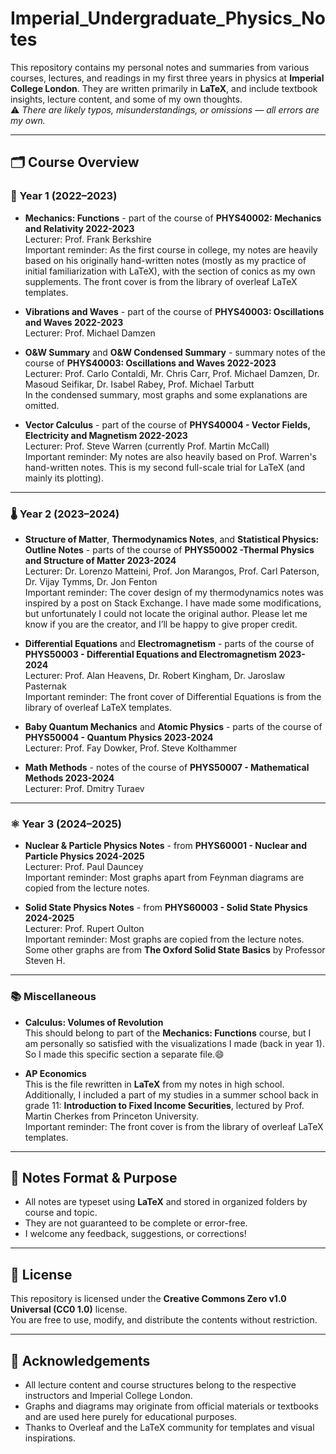 # Imperial_Undergraduate_Physics_Notes
This repository contains my personal notes and summaries from various courses, lectures, and readings in my first three years in physics at **Imperial College London**. They are written primarily in **LaTeX**, and include textbook insights, lecture content, and some of my own thoughts.  
⚠️ *There are likely typos, misunderstandings, or omissions — all errors are my own.*

---

## 🗂️ Course Overview

### 🧮 Year 1 (2022–2023)

- **Mechanics: Functions** - part of the course of **PHYS40002: Mechanics and Relativity 2022-2023**  
  Lecturer: Prof. Frank Berkshire  
  Important reminder: As the first course in college, my notes are heavily based on his originally hand-written notes (mostly as my practice of initial familiarization with LaTeX), with the section of conics as my own supplements. The front cover is from the library of overleaf LaTeX templates.
  
- **Vibrations and Waves** - part of the course of **PHYS40003: Oscillations and Waves 2022-2023**  
  Lecturer: Prof. Michael Damzen

- **O&W Summary** and **O&W Condensed Summary** - summary notes of the course of **PHYS40003: Oscillations and Waves 2022-2023**  
  Lecturer: Prof. Carlo Contaldi, Mr. Chris Carr, Prof. Michael Damzen, Dr. Masoud Seifikar, Dr. Isabel Rabey, Prof. Michael Tarbutt  
  In the condensed summary, most graphs and some explanations are omitted.

- **Vector Calculus** - part of the course of **PHYS40004 - Vector Fields, Electricity and Magnetism 2022-2023**  
  Lecturer: Prof. Steve Warren (currently Prof. Martin McCall)  
  Important reminder: My notes are also heavily based on Prof. Warren's hand-written notes. This is my second full-scale trial for LaTeX (and mainly its plotting).

---

### 🌡️ Year 2 (2023–2024)

- **Structure of Matter**, **Thermodynamics Notes**, and **Statistical Physics: Outline Notes** - parts of the course of **PHYS50002 -Thermal Physics and Structure of Matter 2023-2024**  
  Lecturer: Dr. Lorenzo Matteini, Prof. Jon Marangos, Prof. Carl Paterson, Dr. Vijay Tymms, Dr. Jon Fenton  
  Important reminder: The cover design of my thermodynamics notes was inspired by a post on Stack Exchange. I have made some modifications, but unfortunately I could not locate the original author. Please let me know if you are the creator, and I’ll be happy to give proper credit.

- **Differential Equations** and **Electromagnetism** - parts of the course of **PHYS50003 - Differential Equations and Electromagnetism 2023-2024**  
  Lecturer: Prof. Alan Heavens, Dr. Robert Kingham, Dr. Jaroslaw Pasternak  
  Important reminder: The front cover of Differential Equations is from the library of overleaf LaTeX templates.

- **Baby Quantum Mechanics** and **Atomic Physics** - parts of the course of **PHYS50004 - Quantum Physics 2023-2024**  
  Lecturer: Prof. Fay Dowker, Prof. Steve Kolthammer

- **Math Methods** - notes of the course of **PHYS50007 - Mathematical Methods 2023-2024**  
  Lecturer: Prof. Dmitry Turaev
  
---

### ⚛️ Year 3 (2024–2025)

- **Nuclear & Particle Physics Notes** - from **PHYS60001 - Nuclear and Particle Physics 2024-2025**  
  Lecturer: Prof. Paul Dauncey  
  Important reminder: Most graphs apart from Feynman diagrams are copied from the lecture notes.

- **Solid State Physics Notes** - from **PHYS60003 - Solid State Physics 2024-2025**  
  Lecturer: Prof. Rupert Oulton  
  Important reminder: Most graphs are copied from the lecture notes. Some other graphs are from **The Oxford Solid State Basics** by Professor Steven H.

---

### 📚 Miscellaneous

- **Calculus: Volumes of Revolution**  
  This should belong to part of the **Mechanics: Functions** course, but I am personally so satisfied with the visualizations I made (back in year 1). So I made this specific section a separate file.😄

- **AP Economics**  
  This is the file rewritten in **LaTeX** from my notes in high school. Additionally, I included a part of my studies in a summer school back in grade 11: **Introduction to Fixed Income Securities**, lectured by Prof. Martin Cherkes from Princeton University.  
  Important reminder: The front cover is from the library of overleaf LaTeX templates.

---

## 📝 Notes Format & Purpose

- All notes are typeset using **LaTeX** and stored in organized folders by course and topic.
- They are not guaranteed to be complete or error-free.
- I welcome any feedback, suggestions, or corrections!

---

## 📄 License

This repository is licensed under the **Creative Commons Zero v1.0 Universal (CC0 1.0)** license.  
You are free to use, modify, and distribute the contents without restriction.

---

## 🙏 Acknowledgements

- All lecture content and course structures belong to the respective instructors and Imperial College London.
- Graphs and diagrams may originate from official materials or textbooks and are used here purely for educational purposes.
- Thanks to Overleaf and the LaTeX community for templates and visual inspirations.

